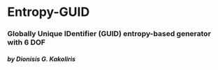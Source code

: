 # Entropy-GUID

### Globally Unique IDentifier (GUID) entropy-based generator with 6 DOF

##### ***by Dionisis G. Kakoliris***
